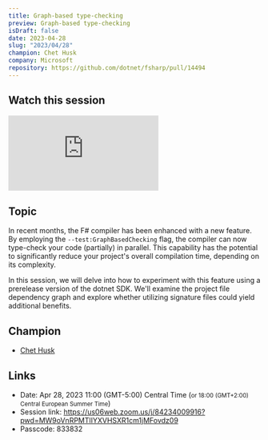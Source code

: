 ```yaml
---
title: Graph-based type-checking
preview: Graph-based type-checking
isDraft: false
date: 2023-04-28
slug: "2023/04/28"
champion: Chet Husk
company: Microsoft
repository: https://github.com/dotnet/fsharp/pull/14494
---
```


## Watch this session

<div class="ratio ratio-16x9 mb-4">
    <iframe src="https://www.youtube.com/embed/p4n03SKt1us" title="YouTube video player" frameborder="0" allow="accelerometer; autoplay; clipboard-write; encrypted-media; gyroscope; picture-in-picture; web-share" allowfullscreen></iframe>
</div>

## Topic

In recent months, the F# compiler has been enhanced with a new feature. By employing the `--test:GraphBasedChecking` flag, the compiler can now type-check your code (partially) in parallel. This capability has the potential to significantly reduce your project's overall compilation time, depending on its complexity.

In this session, we will delve into how to experiment with this feature using a prerelease version of the dotnet SDK. We'll examine the project file dependency graph and explore whether utilizing signature files could yield additional benefits.

## Champion

- [Chet Husk](https://twitter.com/ChetHusk)

## Links

- Date: Apr 28, 2023 11:00 (GMT-5:00) Central Time (<small>or 18:00 (GMT+2:00) Central European Summer Time</small>)
- Session link: https://us06web.zoom.us/j/84234009916?pwd=MW9oVnRPMTlIYXVHSXR1cm1jMFovdz09
- Passcode: 833832

